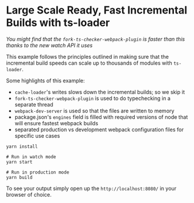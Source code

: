 # Large Scale Ready, Fast Incremental Builds with ts-loader

*You might find that the `fork-ts-checker-webpack-plugin` is faster than this thanks to the new watch API it uses*

This example follows the principles outlined in [](https://medium.com/@kenneth_chau/speeding-up-webpack-typescript-incremental-builds-by-7x-3912ba4c1d15) making sure that the incremental build speeds can scale up to thousands of modules with `ts-loader`.

Some highlights of this example:

* `cache-loader`'s writes slows down the incremental builds; so we skip it
* `fork-ts-checker-webpack-plugin` is used to do typechecking in a separate thread
* `webpack-dev-server` is used so that the files are written to memory
* package.json's `engines` field is filled with required versions of node that will ensure fastest webpack builds
* separated production vs development webpack configuration files for specific use cases


```shell
yarn install

# Run in watch mode
yarn start

# Run in production mode
yarn build
```

To see your output simply open up the `http://localhost:8080/` in your browser of choice.
